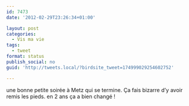 ```yaml
---
id: 7473
date: '2012-02-29T23:26:34+01:00'

layout: post
categories:
  - Vis ma vie
tags:
  - tweet
format: status
publish_social: no
guid: 'http://tweets.local/?birdsite_tweet=174999029254602752'

---
```


une bonne petite soirée à Metz qui se termine. Ça fais bizarre d’y avoir remis les pieds. en 2 ans ça a bien changé !